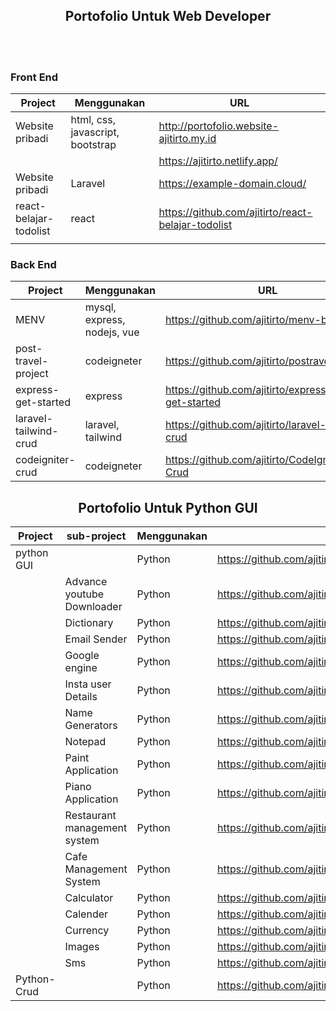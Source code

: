 <h2 align='center'>  Portofolio Untuk Web Developer </h2>
<br/><br/>

### Front End

| Project                | Menggunakan                      | URL                                                |
| ---------------------- | -------------------------------- | -------------------------------------------------- |
| Website pribadi        | html, css, javascript, bootstrap | http://portofolio.website-ajitirto.my.id           |
|                        |                                  | https://ajitirto.netlify.app/                      |
| Website pribadi        |Laravel                           | https://example-domain.cloud/                      |
| react-belajar-todolist | react                            | https://github.com/ajitirto/react-belajar-todolist |
|                        |                                  |                                                    |

### Back End

| Project               | Menggunakan                 | URL                                                 |
| --------------------- | --------------------------- | --------------------------------------------------- |
| MENV                  | mysql, express, nodejs, vue | https://github.com/ajitirto/menv-belajar            |
| post-travel-project   | codeigneter                 | https://github.com/ajitirto/postravel_project       |
| express-get-started   | express                     | https://github.com/ajitirto/express-app-get-started |
| laravel-tailwind-crud | laravel, tailwind           | https://github.com/ajitirto/laravel-tailwind-crud   |
| codeigniter-crud      | codeigneter                 | https://github.com/ajitirto/CodeIgniter-Crud        |


<h2 align='center'>  Portofolio Untuk Python GUI </h2>

| Project     | sub-project                  | Menggunakan | URL                                                                              |
| ----------- | ---------------------------- | ----------- | -------------------------------------------------------------------------------- |
| python GUI  | <all>                        | Python      | https://github.com/ajitirto/python_GUI                                           |
|             | Advance youtube Downloader   | Python      | https://github.com/ajitirto/python_GUI/tree/main/Advance%20Youtube%20Downloader  |
|             | Dictionary                   | Python      | https://github.com/ajitirto/python_GUI/tree/main/Dictionary                      |
|             | Email Sender                 | Python      | https://github.com/ajitirto/python_GUI/tree/main/Email%20Sender                  |
|             | Google engine                | Python      | https://github.com/ajitirto/python_GUI/tree/main/Google%20Engine                 |
|             | Insta user Details           | Python      | https://github.com/ajitirto/python_GUI/tree/main/Insta%20User%20Details          |
|             | Name Generators              | Python      | https://github.com/ajitirto/python_GUI/tree/main/Name%20Generators               |
|             | Notepad                      | Python      | https://github.com/ajitirto/python_GUI/tree/main/Notepad                         |
|             | Paint Application            | Python      | https://github.com/ajitirto/python_GUI/tree/main/Paint%20Application             |
|             | Piano Application            | Python      | https://github.com/ajitirto/python_GUI/tree/main/Piano%20Application             |
|             | Restaurant management system | Python      | https://github.com/ajitirto/python_GUI/tree/main/Restruant%20Management%20System |
|             | Cafe Management System       | Python      | https://github.com/ajitirto/python_GUI/tree/main/cafe%20management%20system      |
|             | Calculator                   | Python      | https://github.com/ajitirto/python_GUI/tree/main/calculator                      |
|             | Calender                     | Python      | https://github.com/ajitirto/python_GUI/tree/main/calender                        |
|             | Currency                     | Python      | https://github.com/ajitirto/python_GUI/tree/main/currency                        |
|             | Images                       | Python      | https://github.com/ajitirto/python_GUI/tree/main/images                          |
|             | Sms                          | Python      | https://github.com/ajitirto/python_GUI/tree/main/sms                             |
| Python-Crud |                              | Python      | https://github.com/ajitirto/sahabatPython                                        |
